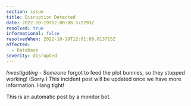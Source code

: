 ```yaml
---
section: issue
title: Disruption Detected
date: 2022-10-19T12:00:08.572293Z
resolved: true
informational: false
resolvedWhen: 2022-10-19T12:01:09.013715Z
affected:
  - Database
severity: disrupted
---
```

*Investigating* - _Someone_ forgot to feed the plot bunnies, so they stopped working! (Sorry.) This incident post will be updated once we have more information. Hang tight!

This is an automatic post by a monitor bot.
        